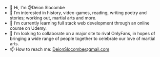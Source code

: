 - 👋 Hi, I’m @Deion Slocombe
- 👀 I’m interested in history, video-games, reading, writing poetry and stories; working out, martial arts and more.
- 🌱 I’m currently learning full stack web development through an online course on Udemy.
- 💞️ I’m looking to collaborate on a major site to rival OnlyFans, in hopes of bringing a wide range of people together to celebrate our love of martial arts.
- 📫 How to reach me: DeionSlocombe@gmail.com

<!---
DeionSloc/DeionSloc is a ✨ special ✨ repository because its `README.md` (this file) appears on your GitHub profile.
You can click the Preview link to take a look at your changes.
--->
